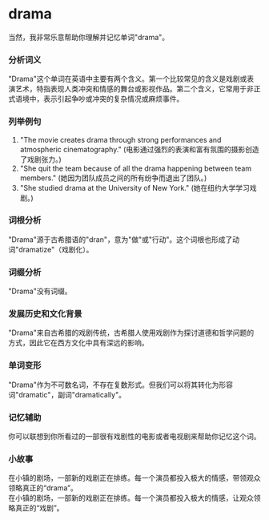 # drama

当然，我非常乐意帮助你理解并记忆单词"drama"。

  

### 分析词义

  

"Drama"这个单词在英语中主要有两个含义。第一个比较常见的含义是戏剧或表演艺术，特指表现人类冲突和情感的舞台或影视作品。第二个含义，它常用于非正式语境中，表示引起争吵或冲突的复杂情况或麻烦事件。

  

### 列举例句

  

1.  "The movie creates drama through strong performances and atmospheric cinematography." (电影通过强烈的表演和富有氛围的摄影创造了戏剧张力。)
2.  "She quit the team because of all the drama happening between team members." (她因为团队成员之间的所有纷争而退出了团队。)
3.  "She studied drama at the University of New York." (她在纽约大学学习戏剧。)

  

### 词根分析

  

"Drama"源于古希腊语的"dran"，意为"做"或"行动"。这个词根也形成了动词"dramatize"（戏剧化）。

  

### 词缀分析

  

"Drama"没有词缀。

  

### 发展历史和文化背景

  

"Drama"来自古希腊的戏剧传统，古希腊人使用戏剧作为探讨道德和哲学问题的方式，因此它在西方文化中具有深远的影响。

  

### 单词变形

  

"Drama"作为不可数名词，不存在复数形式。但我们可以将其转化为形容词"dramatic"，副词"dramatically"。

  

### 记忆辅助

  

你可以联想到你所看过的一部很有戏剧性的电影或者电视剧来帮助你记忆这个词。

  

### 小故事

  

在小镇的剧场，一部新的戏剧正在排练。每一个演员都投入极大的情感，带领观众领略真正的“drama”。  
在小镇的剧场，一部新的戏剧正在排练。每一个演员都投入极大的情感，让观众领略真正的“戏剧”。
